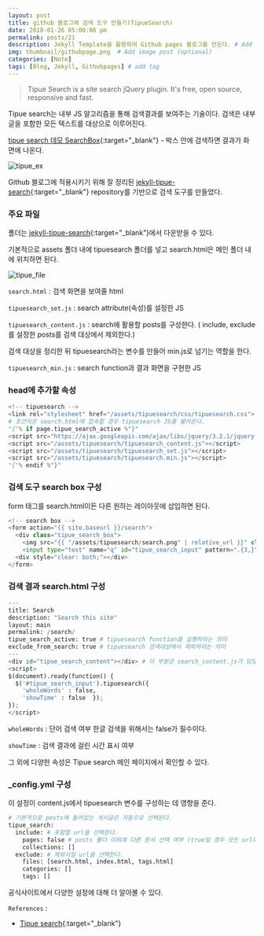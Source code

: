 ```yaml
---
layout: post
title: github 블로그에 검색 도구 만들기(TipueSearch)
date: 2018-01-26 05:00:00 pm
permalink: posts/21
description: Jekyll Template을 활용하여 Github pages 블로그를 만든다. # Add post description (optional)
img: thumbnail/githubpage.png  # Add image post (optional)
categories: [Note]
tags: [Blog, Jekyll, Githubpages] # add tag
---
```


> Tipue Search is a site search jQuery plugin. It's free, open source, responsive and fast.

Tipue search는 내부 JS 알고리즘을 통해 검색결과를 보여주는 기술이다. 검색은 내부 글을 포함한 모든 텍스트를 대상으로 이루어진다.

[tipue search 데모 SearchBox](http://www.tipue.com/search/demo){:target="_blank"} - 박스 안에 검색하면 결과가 화면에 나온다.

![tipue_ex]({{site.baseurl}}/assets/img/note/tipue_ex.png)

Github 블로그에 적용시키기 위해 잘 정리된 [jekyll-tipue-search](https://github.com/jekylltools/jekyll-tipue-search){:target="_blank"} repository를 기반으로 검색 도구를 만들었다.

### 주요 파일

폴더는 [jekyll-tipue-search](https://github.com/jekylltools/jekyll-tipue-search){:target="_blank"}에서 다운받을 수 있다. 

기본적으로 assets 폴더 내에 tipuesearch 폴더를 넣고 search.html은 메인 폴더 내에 위치하면 된다.

![tipue_file]({{site.baseurl}}/assets/img/note/tipue_file.png)

`search.html` : 검색 화면을 보여줄 html

`tipuesearch_set.js` : search attribute(속성)를 설정한 JS

`tipuesearch_content.js` : search에 활용할 posts를 구성한다. ( include, exclude를 설정한 posts를 검색 대상에서 제외한다.)

검색 대상을 정리한 뒤 tipuesearch라는 변수를 만들어  min.js로 넘기는 역할을 한다.

`tipuesearch_min.js` : search function과 결과 화면을 구현한 JS

### head에 추가할 속성

``` python
<!-- tipuesearch -->
<link rel="stylesheet" href="/assets/tipuesearch/css/tipuesearch.css">
# 조건식은 search.html에 접속할 경우 tipuesearch JS를 불러온다. 
"{"% if page.tipue_search_active %"}"
<script src="https://ajax.googleapis.com/ajax/libs/jquery/3.2.1/jquery.min.js"></script>   
<script src="/assets/tipuesearch/tipuesearch_content.js"></script>
<script src="/assets/tipuesearch/tipuesearch_set.js"></script>
<script src="/assets/tipuesearch/tipuesearch.min.js"></script>
"{"% endif %"}"
```

### 검색 도구 search box 구성

form 태그를 search.html이든 다른 원하는 레이아웃에 삽입하면 된다.

``` python
<!-- search box -->
<form action="{{ site.baseurl }}/search">
  <div class="tipue_search_box">
    <img src="{{ "/assets/tipuesearch/search.png" | relative_url }}" class="tipue_search_icon">
    <input type="text" name="q" id="tipue_search_input" pattern=".{3,}" title="최소 3글자 이상" required></div>
  <div style="clear: both;"></div>
</form>
```

### 검색 결과 search.html 구성

``` python
---
title: Search
description: "Search this site"
layout: main
permalink: /search/
tipue_search_active: true # tipuesearch function을 실행하라는 의미
exclude_from_search: true # tipuesearch 검색대상에서 제외하라는 의미
---
<div id="tipue_search_content"></div> # 이 부분은 search_content.js가 담당한다.
<script>
$(document).ready(function() {
  $('#tipue_search_input').tipuesearch({
    'wholeWords' : false, 
    'showTime' : false  });
});
</script>
```

`wholeWords` : 단어 검색 여부 한글 검색을 위해서는 false가 필수이다.

`showTime` : 검색 결과에 걸린 시간 표시 여부

그 외에 다양한 속성은 Tipue search 메인 페이지에서 확인할 수 있다.

### _config.yml 구성

이 설정이 content.js에서 tipuesearch 변수를 구성하는 데 영향을 준다.

``` python
# 기본적으로 posts에 들어있는 게시글은 자동으로 선택된다.
tipue_search:
  include: # 포함할 url을 선택한다.
    pages: false # posts 폴더 이외에 다른 문서 선택 여부 (true일 경우 모든 url이 포함된다.)
    collections: []
  exclude: # 제외시킬 url을 선택한다.
    files: [search.html, index.html, tags.html]
    categories: []
    tags: []
```

공식사이트에서 다양한 설정에 대해 더 알아볼 수 있다.

`References` : 

* [Tipue search](http://www.tipue.com/search/){:target="_blank"}
